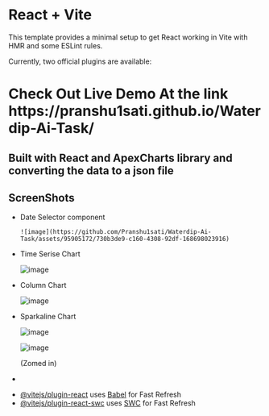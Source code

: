 # React + Vite

This template provides a minimal setup to get React working in Vite with HMR and some ESLint rules.

Currently, two official plugins are available:
<h1>Check Out Live Demo At the link <a>https://pranshu1sati.github.io/Waterdip-Ai-Task/</a></h1>
<h2>Built with React and ApexCharts library and converting the data to a json file</h2>
<h2>ScreenShots</h2>
<ul>
  
  <li>
    Date Selector component
    
    ![image](https://github.com/Pranshu1sati/Waterdip-Ai-Task/assets/95905172/730b3de9-c160-4308-92df-168698023916)
</li>
<li>
  Time Serise Chart
  
  ![image](https://github.com/Pranshu1sati/Waterdip-Ai-Task/assets/95905172/e6b7c21f-0923-4119-b84c-980f9c3e0f06)

</li>
<li>
  Column Chart
  
  ![image](https://github.com/Pranshu1sati/Waterdip-Ai-Task/assets/95905172/cdcf1926-e475-41fc-9e7e-03121d4cd216)

</li>
<li>
  Sparkaline Chart
  
  ![image](https://github.com/Pranshu1sati/Waterdip-Ai-Task/assets/95905172/162e07f1-36cb-4839-a4c7-0ce588be1ed9)
  
  ![image](https://github.com/Pranshu1sati/Waterdip-Ai-Task/assets/95905172/df450ba0-0865-4484-856b-4a013668d20d)

  <p>(Zomed in)</p>

</li>
<li>
  
</li>
</ul>

- [@vitejs/plugin-react](https://github.com/vitejs/vite-plugin-react/blob/main/packages/plugin-react/README.md) uses [Babel](https://babeljs.io/) for Fast Refresh
- [@vitejs/plugin-react-swc](https://github.com/vitejs/vite-plugin-react-swc) uses [SWC](https://swc.rs/) for Fast Refresh

